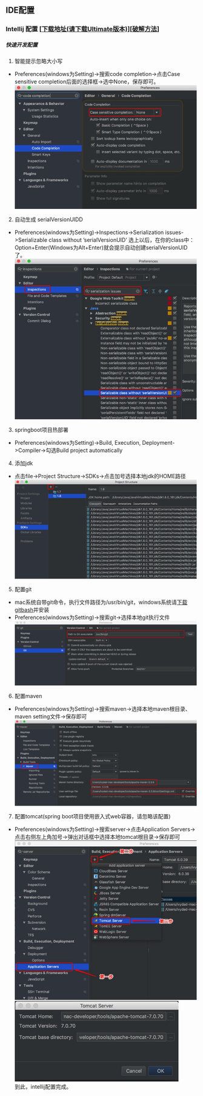 ## IDE配置
### Intellij 配置 [[下载地址(请下载Ultimate版本)](https://www.jetbrains.com/idea/download)][[破解方法](http://idea.lanyus.com)]
##### 快速开发配置
1. 智能提示忽略大小写
* Preferences(windows为Setting)->搜索code completion->点击Case sensitive completion后面的选择框->选中None，保存即可。<br>
![智能提示忽略大小写](https://github.com/xiongzhao1217/markdown-photos/blob/master/C911435974FE848F06993BE3F1975CA1.jpg?raw=true)

2. 自动生成 serialVersionUIDD
* Preferences(windows为Setting)->Inspections->Serialization issues->Serializable class without ’serialVersionUID’ 
选上以后，在你的class中：Option+Enter(Windows为Alt+Enter)就会提示自动创建serialVersionUID了。<br>
![自动生成序列号](https://github.com/xiongzhao1217/markdown-photos/blob/master/serializableID.jpg?raw=true)

3. springboot项目热部署
* Preferences(windows为Setting)->Build, Execution, Deployment->Compiler->勾选Build project automatically


4. 添加jdk
* 点击file->Project Structure->SDKs->点击加号选择本地jdk的HOME路径<br>
![配置git](https://github.com/xiongzhao1217/markdown-photos/blob/master/ide-jdk.jpg?raw=true)

5. 配置git
* mac系统自带git命令，执行文件路径为/usr/bin/git，windows系统请[下载gitbash](http://gitforwindows.org/)并安装
* Preferences(windows为Setting)->搜索git->选择本地git执行文件<br>
![配置git](https://github.com/xiongzhao1217/markdown-photos/blob/master/ide-git.jpg?raw=true)

6. 配置maven
* Preferences(windows为Setting)->搜索maven->选择本地maven根目录、maven setting文件->保存即可<br>
![配置maven](https://github.com/xiongzhao1217/markdown-photos/blob/master/mvn.jpg?raw=true)

7. 配置tomcat(spring boot项目使用嵌入式web容器，请忽略该配置)
* Preferences(windows为Setting)->搜索server->点击Application Servers->点击右侧左上角加号->弹出对话框中选择本地tomcat根目录->保存即可<br>
![配置tomcat01](https://github.com/xiongzhao1217/markdown-photos/blob/master/ide-tomcat01.jpg?raw=true)<br>
![配置tomcat02](https://github.com/xiongzhao1217/markdown-photos/blob/master/ide-tomcat02.jpg?raw=true)
<br>到此，intellij配置完成。
